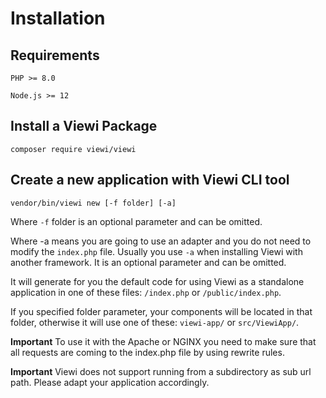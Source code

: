 # Installation

## Requirements

```
PHP >= 8.0
```

```
Node.js >= 12
```

## Install a Viewi Package

```
composer require viewi/viewi
```

## Create a new application with Viewi CLI tool

```
vendor/bin/viewi new [-f folder] [-a]
```

Where `-f` folder is an optional parameter and can be omitted.

Where -a means you are going to use an adapter and you do not need to modify the `index.php` file. Usually you use `-a` when installing Viewi with another framework. It is an optional parameter and can be omitted.

It will generate for you the default code for using Viewi as a standalone application in one of these files: `/index.php` or `/public/index.php`.

If you specified folder parameter, your components will be located in that folder, otherwise it will use one of these: `viewi-app/` or `src/ViewiApp/`.

**Important**
To use it with the Apache or NGINX you need to make sure that all requests are coming to the index.php file by using rewrite rules.

**Important**
Viewi does not support running from a subdirectory as sub url path. Please adapt your application accordingly.

